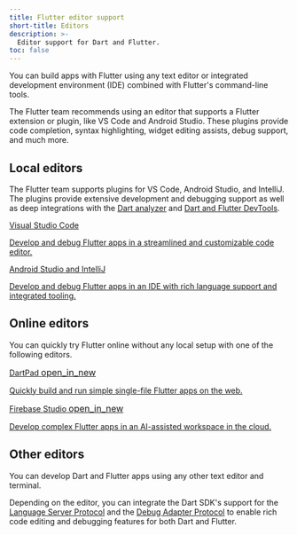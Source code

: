 ```yaml
---
title: Flutter editor support
short-title: Editors
description: >-
  Editor support for Dart and Flutter.
toc: false
---
```


You can build apps with Flutter using any text editor or
integrated development environment (IDE)
combined with Flutter's command-line tools.

The Flutter team recommends using an editor that supports
a Flutter extension or plugin, like VS Code and Android Studio.
These plugins provide code completion, syntax highlighting,
widget editing assists, debug support, and much more.

## Local editors

The Flutter team supports plugins for VS Code, Android Studio, and IntelliJ.
The plugins provide extensive development and debugging support as well as
deep integrations with the [Dart analyzer][] and [Dart and Flutter DevTools][].

<div class="card-grid">
  <a class="card outlined-card" href="/tools/vs-code">
    <div class="card-header">
      <span class="card-title">Visual Studio Code</span>
    </div>
    <div class="card-content">
      <p>Develop and debug Flutter apps in a streamlined and customizable code editor.</p>
    </div>
  </a>
  <a class="card outlined-card" href="/tools/android-studio">
    <div class="card-header">
      <span class="card-title">Android Studio and IntelliJ</span>
    </div>
    <div class="card-content">
      <p>Develop and debug Flutter apps in an IDE with rich language support and integrated tooling.</p>
    </div>
  </a>
</div>

[Dart analyzer]: {{site.dart-site}}/tools/analysis
[Dart and Flutter DevTools]: /tools/devtools

## Online editors

You can quickly try Flutter online without any local setup
with one of the following editors.

<div class="card-grid">
  <a class="card outlined-card" href="{{site.dartpad}}" target="_blank">
    <div class="card-header">
      <span class="card-title">
        <span>DartPad</span>
        <span class="material-symbols" aria-hidden="true" style="font-size: 1rem;" translate="no">open_in_new</span>
      </span>
    </div>
    <div class="card-content">
      <p>Quickly build and run simple single-file Flutter apps on the web.</p>
    </div>
  </a>
  <a class="card outlined-card" href="https://firebase.studio" target="_blank">
    <div class="card-header">
      <span class="card-title">
        <span>Firebase Studio</span>
        <span class="material-symbols" aria-hidden="true" style="font-size: 1rem;" translate="no">open_in_new</span>
      </span>
    </div>
    <div class="card-content">
      <p>Develop complex Flutter apps in an AI-assisted workspace in the cloud.</p>
    </div>
  </a>
</div>

## Other editors

You can develop Dart and Flutter apps using any other text editor and terminal.

Depending on the editor, you can integrate the Dart SDK's support for the
[Language Server Protocol][lsp] and the [Debug Adapter Protocol][dap] to
enable rich code editing and debugging features for both Dart and Flutter.

[lsp]: https://github.com/dart-lang/sdk/tree/main/pkg/analysis_server/tool/lsp_spec/README.md
[dap]: https://github.com/dart-lang/sdk/blob/main/third_party/pkg/dap/tool/README.md
